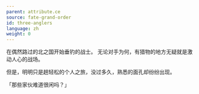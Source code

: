 ```yaml
---
parent: attribute.ce
source: fate-grand-order
id: three-anglers
language: zh
weight: 0
---
```


在偶然路过的北之国开始垂钓的战士。
无论对手为何，有猎物的地方无疑就是激动人心的战场。

但是，明明只是趟轻松的个人之旅，没过多久，熟悉的面孔却纷纷出现。

「那些家伙难道很闲吗？」

